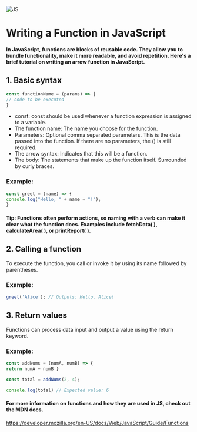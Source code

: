 <img src="https://upload.wikimedia.org/wikipedia/commons/9/99/Unofficial_JavaScript_logo_2.svg" alt="JS">

# Writing a Function in JavaScript

**In JavaScript, functions are blocks of reusable code. They allow you to bundle functionality, make it more readable, and avoid repetition. Here's a brief tutorial on writing an arrow function in JavaScript.**

## 1. Basic syntax

``` javascript
const functionName = (params) => {
// code to be executed
}
```

* const: const should be used whenever a function expression is assigned to a variable.
* The function name: The name you choose for the function.
* Parameters: Optional comma separated parameters. This is the data passed into the function. If there are no parameters, the () is still required.
* The arrow syntax: Indicates that this will be a function.
* The body: The statements that make up the function itself. Surrounded by curly braces.

### Example:

```javascript
const greet = (name) => {
console.log("Hello, " + name + "!");
}
```
#### Tip: Functions often perform actions, so naming with a verb can make it clear what the function does. Examples include fetchData( ), calculateArea( ), or printReport( ).

## 2. Calling a function

To execute the function, you call or invoke it by using its name followed by parentheses.

### Example:

```javascript
greet('Alice'); // Outputs: Hello, Alice!
```

## 3. Return values

Functions can process data input and output a value using the return keyword.

### Example:

```javascript
const addNums = (numA, numB) => {
return numA + numB }
```

```javascript
const total = addNums(2, 4);
```

```javascript
console.log(total) // Expected value: 6
```

#### For more information on functions and how they are used in JS, check out the MDN docs.
https://developer.mozilla.org/en-US/docs/Web/JavaScript/Guide/Functions
